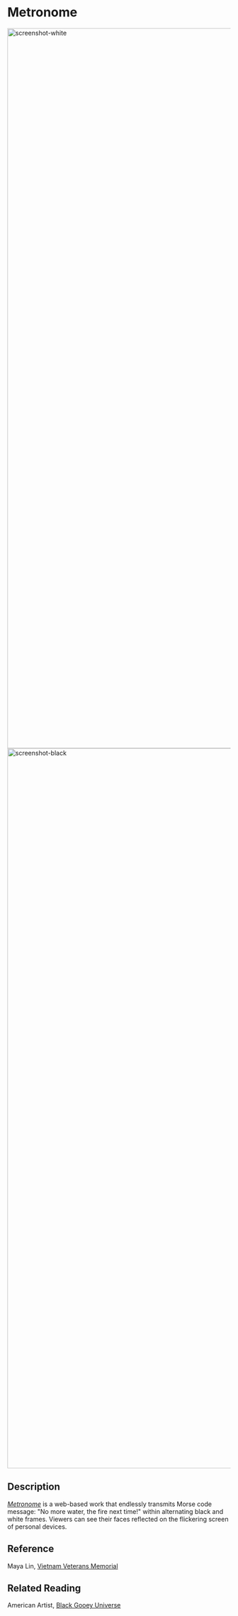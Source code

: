 # Metronome

<img width="1624" alt="screenshot-white" src="https://user-images.githubusercontent.com/96087431/209429355-56bc759d-32b0-4118-9ae2-9cefa7f197b7.png">
<img width="1624" alt="screenshot-black" src="https://user-images.githubusercontent.com/96087431/209429382-f832043e-1ee4-4b21-87ce-310f6b3edc9f.png">

## Description

[_Metronome_](https://editor.p5js.org/jiaqiL/full/D-XcDgnMw) is a web-based work that endlessly transmits Morse code message: "No more water, the fire next time!" within alternating black and white frames. Viewers can see their faces reflected on the flickering screen of personal devices.

## Reference
Maya Lin, [Vietnam Veterans Memorial](https://www.mayalinstudio.com/memory-works/vietnam-veterans-memorial)

## Related Reading

American Artist, [Black Gooey Universe](https://static1.squarespace.com/static/59238d36d2b8575d127794a4/t/5a60bdecf9619a7f881b02a0/1516289526013/UNBAG_2_AmericanArtist.pdf)
